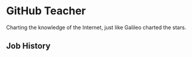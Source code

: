 # GitHub Teacher

Charting the knowledge of the Internet, just like Galileo charted the stars.

## Job History